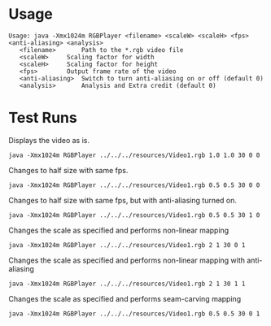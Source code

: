 Usage
=========
```
Usage: java -Xmx1024m RGBPlayer <filename> <scaleW> <scaleH> <fps> <anti-aliasing> <analysis>
   <filename>		Path to the *.rgb video file
   <scaleW>		Scaling factor for width
   <scaleH>		Scaling factor for height
   <fps>		Output frame rate of the video
   <anti-aliasing>	Switch to turn anti-aliasing on or off (default 0)
   <analysis>		Analysis and Extra credit (default 0)
   ```
Test Runs
========
Displays the video as is.

```
java -Xmx1024m RGBPlayer ../../../resources/Video1.rgb 1.0 1.0 30 0 0
```

Changes to half size with same fps.

```
java -Xmx1024m RGBPlayer ../../../resources/Video1.rgb 0.5 0.5 30 0 0
```
Changes to half size with same fps, but with anti-aliasing turned on.
```
java -Xmx1024m RGBPlayer ../../../resources/Video1.rgb 0.5 0.5 30 1 0
```

Changes the scale as specified and performs non-linear mapping
```
java -Xmx1024m RGBPlayer ../../../resources/Video1.rgb 2 1 30 0 1
```
Changes the scale as specified and performs non-linear mapping with anti-aliasing
```
java -Xmx1024m RGBPlayer ../../../resources/Video1.rgb 2 1 30 1 1
```
Changes the scale as specified and performs seam-carving mapping
```
java -Xmx1024m RGBPlayer ../../../resources/Video1.rgb 0.5 0.5 30 0 1
```